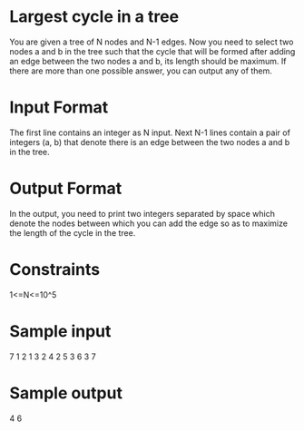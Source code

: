 # Largest cycle in a tree
You are given a tree of N nodes and N-1 edges. Now you need to select two nodes a and b in the tree such that the cycle that will be formed after adding an edge between the two nodes a and b, its length should be maximum. If there are more than one possible answer, you can output any of them.

# Input Format
The first line contains an integer as N input. Next N-1 lines contain a pair of integers (a, b) that denote there is an edge between the two nodes a and b in the tree.

# Output Format
In the output, you need to print two integers separated by space which denote the nodes between which you can add the edge so as to maximize the length of the cycle in the tree.

# Constraints
1<=N<=10^5

# Sample input 
7
1 2
1 3
2 4
2 5
3 6
3 7

# Sample output
4 6
